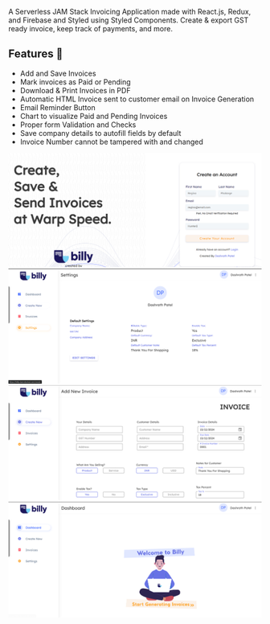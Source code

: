 

A Serverless JAM Stack Invoicing Application made with React.js, Redux, and Firebase and Styled using Styled Components. Create & export GST ready invoice, keep track of payments, and more.

## Features 💫

- Add and Save Invoices
- Mark invoices as Paid or Pending
- Download & Print Invoices in PDF
- Automatic HTML Invoice sent to customer email on Invoice Generation
- Email Reminder Button
- Chart to visualize Paid and Pending Invoices
- Proper form Validation and Checks
- Save company details to autofill fields by default
- Invoice Number cannot be tampered with and changed

![Landing Page](image.png)
![Dashboard](image-1.png)
![Invoice Generator](image-2.png)
![Profile settings](image-3.png)